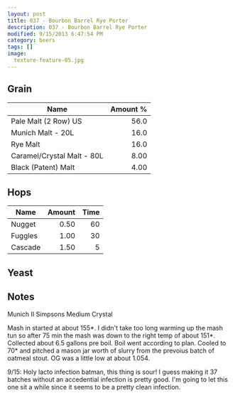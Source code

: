 ```yaml
---
layout: post
title: 037 - Bourbon Barrel Rye Porter
description: 037 - Bourbon Barrel Rye Porter
modified: 9/15/2013 6:47:54 PM
category: beers
tags: []
image:
  texture-feature-05.jpg
---
```



## Grain

| Name | Amount %|
| ---- | ------: |
| Pale Malt (2 Row) US | 56.0 
| Munich Malt - 20L | 16.0 
| Rye Malt | 16.0 
| Caramel/Crystal Malt - 80L | 8.00 
| Black (Patent) Malt | 4.00 

## Hops

| Name | Amount | Time |
| ---- | -----: | ---: |
| Nugget | 0.50 | 60 
| Fuggles | 1.00 | 30 
| Cascade | 1.50 | 5 

## Yeast


## Notes
Munich II
Simpsons Medium Crystal

Mash in started at about 155\*. I didn&#39;t take too long warming up the mash tun so after 75 min the mash was down to the right temp of about 151\*. Collected about 6.5 gallons pre boil. Boil went according to plan. Cooled to 70\* and pitched a mason jar worth of slurry from the prevoius batch of oatmeal stout. OG was a little low at about 1.054.

9/15:
Holy lacto infection batman, this thing is sour! I guess making it 37 batches without an accedential infection is pretty good. I&#39;m going to let this one sit a while since it seems to be a pretty clean infection.
